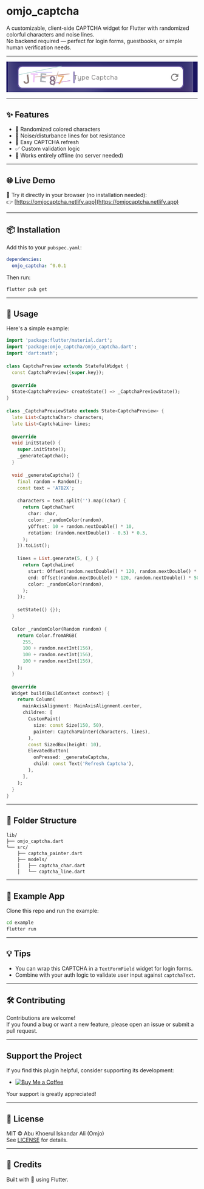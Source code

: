 # omjo_captcha

A customizable, client-side CAPTCHA widget for Flutter with randomized colorful characters and noise lines.  
No backend required — perfect for login forms, guestbooks, or simple human verification needs.

---

![Captcha Screenshot](https://raw.githubusercontent.com/abhu66/flutter_captcha/main/screenshots/captcha_preview.png)

---

## ✨ Features

- 🎨 Randomized colored characters
- 🔀 Noise/disturbance lines for bot resistance
- 🔄 Easy CAPTCHA refresh
- ✅ Custom validation logic
- 🚫 Works entirely offline (no server needed)

---

## 🌐 Live Demo

🧪 Try it directly in your browser (no installation needed):  
👉 [https://omjocaptcha.netlify.app](https://omjocaptcha.netlify.app)

---


## 📦 Installation

Add this to your `pubspec.yaml`:

```yaml
dependencies:
  omjo_captcha: ^0.0.1
```

Then run:

```bash
flutter pub get
```

---

## 🚀 Usage

Here's a simple example:

```dart
import 'package:flutter/material.dart';
import 'package:omjo_captcha/omjo_captcha.dart';
import 'dart:math';

class CaptchaPreview extends StatefulWidget {
  const CaptchaPreview({super.key});

  @override
  State<CaptchaPreview> createState() => _CaptchaPreviewState();
}

class _CaptchaPreviewState extends State<CaptchaPreview> {
  late List<CaptchaChar> characters;
  late List<CaptchaLine> lines;

  @override
  void initState() {
    super.initState();
    _generateCaptcha();
  }

  void _generateCaptcha() {
    final random = Random();
    const text = 'A7B2X';

    characters = text.split('').map((char) {
      return CaptchaChar(
        char: char,
        color: _randomColor(random),
        yOffset: 10 + random.nextDouble() * 10,
        rotation: (random.nextDouble() - 0.5) * 0.3,
      );
    }).toList();

    lines = List.generate(5, (_) {
      return CaptchaLine(
        start: Offset(random.nextDouble() * 120, random.nextDouble() * 50),
        end: Offset(random.nextDouble() * 120, random.nextDouble() * 50),
        color: _randomColor(random),
      );
    });

    setState(() {});
  }

  Color _randomColor(Random random) {
    return Color.fromARGB(
      255,
      100 + random.nextInt(156),
      100 + random.nextInt(156),
      100 + random.nextInt(156),
    );
  }

  @override
  Widget build(BuildContext context) {
    return Column(
      mainAxisAlignment: MainAxisAlignment.center,
      children: [
        CustomPaint(
          size: const Size(150, 50),
          painter: CaptchaPainter(characters, lines),
        ),
        const SizedBox(height: 10),
        ElevatedButton(
          onPressed: _generateCaptcha,
          child: const Text('Refresh Captcha'),
        ),
      ],
    );
  }
}
```

---

## 📁 Folder Structure

```
lib/
├── omjo_captcha.dart
└── src/
    ├── captcha_painter.dart
    ├── models/
    │   ├── captcha_char.dart
    │   └── captcha_line.dart
```

---

## 🧪 Example App

Clone this repo and run the example:

```bash
cd example
flutter run
```

---

## 💡 Tips

- You can wrap this CAPTCHA in a `TextFormField` widget for login forms.
- Combine with your auth logic to validate user input against `captchaText`.

---

## 🛠️ Contributing

Contributions are welcome!  
If you found a bug or want a new feature, please open an issue or submit a pull request.

---

## Support the Project

If you find this plugin helpful, consider supporting its development:

- [![Buy Me a Coffee](https://img.shields.io/badge/☕-Buy%20me%20a%20coffee-yellow?logo=buy-me-a-coffee&style=flat-square)](https://buymeacoffee.com/abukhoerula)

Your support is greatly appreciated!

---

## 📄 License

MIT © Abu Khoerul Iskandar Ali (Omjo)  
See [LICENSE](LICENSE) for details.

---

## 🙌 Credits

Built with 💙 using Flutter.
